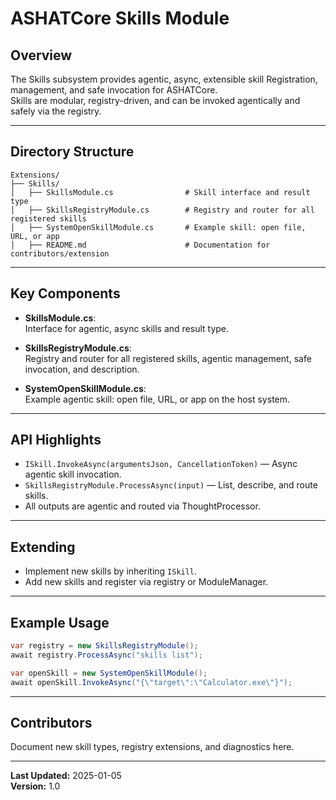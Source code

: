# ASHATCore Skills Module

## Overview

The Skills subsystem provides agentic, async, extensible skill Registration, management, and safe invocation for ASHATCore.  
Skills are modular, registry-driven, and can be invoked agentically and safely via the registry.

---

## Directory Structure

```
Extensions/
├── Skills/
│   ├── SkillsModule.cs                # Skill interface and result type
│   ├── SkillsRegistryModule.cs        # Registry and router for all registered skills
│   ├── SystemOpenSkillModule.cs       # Example skill: open file, URL, or app
│   ├── README.md                      # Documentation for contributors/extension
```

---

## Key Components

- **SkillsModule.cs**:  
  Interface for agentic, async skills and result type.

- **SkillsRegistryModule.cs**:  
  Registry and router for all registered skills, agentic management, safe invocation, and description.

- **SystemOpenSkillModule.cs**:  
  Example agentic skill: open file, URL, or app on the host system.

---

## API Highlights

- `ISkill.InvokeAsync(argumentsJson, CancellationToken)` — Async agentic skill invocation.
- `SkillsRegistryModule.ProcessAsync(input)` — List, describe, and route skills.
- All outputs are agentic and routed via ThoughtProcessor.

---

## Extending

- Implement new skills by inheriting `ISkill`.
- Add new skills and register via registry or ModuleManager.

---

## Example Usage

```csharp
var registry = new SkillsRegistryModule();
await registry.ProcessAsync("skills list");

var openSkill = new SystemOpenSkillModule();
await openSkill.InvokeAsync("{\"target\":\"Calculator.exe\"}");
```

---

## Contributors

Document new skill types, registry extensions, and diagnostics here.

---

**Last Updated:** 2025-01-05  
**Version:** 1.0
